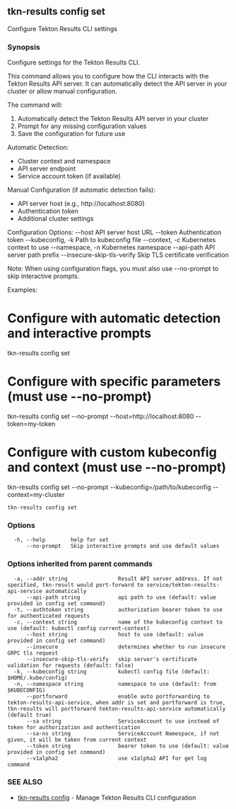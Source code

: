 ## tkn-results config set

Configure Tekton Results CLI settings

### Synopsis

Configure settings for the Tekton Results CLI.

This command allows you to configure how the CLI interacts with the Tekton Results API server.
It can automatically detect the API server in your cluster or allow manual configuration.

The command will:
1. Automatically detect the Tekton Results API server in your cluster
2. Prompt for any missing configuration values
3. Save the configuration for future use

Automatic Detection:
- Cluster context and namespace
- API server endpoint
- Service account token (if available)

Manual Configuration (if automatic detection fails):
- API server host (e.g., http://localhost:8080)
- Authentication token
- Additional cluster settings

Configuration Options:
  --host                    API server host URL
  --token                   Authentication token
  --kubeconfig, -k          Path to kubeconfig file
  --context, -c             Kubernetes context to use
  --namespace, -n           Kubernetes namespace
  --api-path                API server path prefix
  --insecure-skip-tls-verify Skip TLS certificate verification

Note: When using configuration flags, you must also use --no-prompt to skip interactive prompts.

Examples:
  # Configure with automatic detection and interactive prompts
  tkn-results config set

  # Configure with specific parameters (must use --no-prompt)
  tkn-results config set --no-prompt --host=http://localhost:8080 --token=my-token

  # Configure with custom kubeconfig and context (must use --no-prompt)
  tkn-results config set --no-prompt --kubeconfig=/path/to/kubeconfig --context=my-cluster

```
tkn-results config set
```

### Options

```
  -h, --help        help for set
      --no-prompt   Skip interactive prompts and use default values
```

### Options inherited from parent commands

```
  -a, --addr string                Result API server address. If not specified, tkn-result would port-forward to service/tekton-results-api-service automatically
      --api-path string            api path to use (default: value provided in config set command)
  -t, --authtoken string           authorization bearer token to use for authenticated requests
  -c, --context string             name of the kubeconfig context to use (default: kubectl config current-context)
      --host string                host to use (default: value provided in config set command)
      --insecure                   determines whether to run insecure GRPC tls request
      --insecure-skip-tls-verify   skip server's certificate validation for requests (default: false)
  -k, --kubeconfig string          kubectl config file (default: $HOME/.kube/config)
  -n, --namespace string           namespace to use (default: from $KUBECONFIG)
      --portforward                enable auto portforwarding to tekton-results-api-service, when addr is set and portforward is true, tkn-results will portforward tekton-results-api-service automatically (default true)
      --sa string                  ServiceAccount to use instead of token for authorization and authentication
      --sa-ns string               ServiceAccount Namespace, if not given, it will be taken from current context
      --token string               bearer token to use (default: value provided in config set command)
      --v1alpha2                   use v1alpha2 API for get log command
```

### SEE ALSO

* [tkn-results config](tkn-results_config.md)	 - Manage Tekton Results CLI configuration

